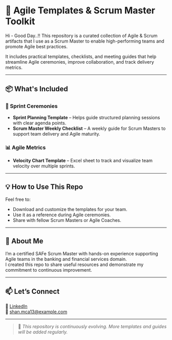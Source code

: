 # 📁 Agile Templates & Scrum Master Toolkit

Hi - Good Day..!! This repository is a curated collection of Agile & Scrum artifacts that I use as a Scrum Master to enable high-performing teams and promote Agile best practices.

It includes practical templates, checklists, and meeting guides that help streamline Agile ceremonies, improve collaboration, and track delivery metrics.

---

## 📦 What's Included

### 🧩 Sprint Ceremonies
- **Sprint Planning Template** – Helps guide structured planning sessions with clear agenda points.
- **Scrum Master Weekly Checklist** – A weekly guide for Scrum Masters to support team delivery and Agile maturity.

### 📊 Agile Metrics
- **Velocity Chart Template** – Excel sheet to track and visualize team velocity over multiple sprints.

---

## 💡 How to Use This Repo
Feel free to:
- Download and customize the templates for your team.
- Use it as a reference during Agile ceremonies.
- Share with fellow Scrum Masters or Agile Coaches.

---

## 👤 About Me
I’m a certified SAFe Scrum Master with hands-on experience supporting Agile teams in the banking and financial services domain.  
I created this repo to share useful resources and demonstrate my commitment to continuous improvement.

---

## 📫 Let’s Connect
🔗 [LinkedIn](https://www.linkedin.com/in/shan-c)  
📧 shan.mca13@example.com

---

> 📌 *This repository is continuously evolving. More templates and guides will be added regularly.*
